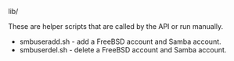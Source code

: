 lib/

These are helper scripts that are called by the API or run manually.

* smbuseradd.sh - add a FreeBSD account and Samba account.
* smbuserdel.sh - delete a FreeBSD account and Samba account.
